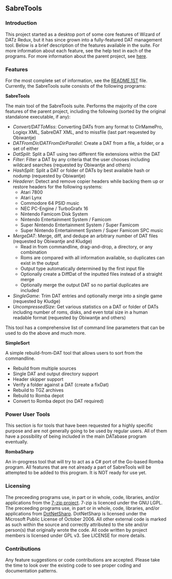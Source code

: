 <h2>SabreTools</h2>

<h3>Introduction</h3>

This project started as a desktop port of some core features of Wizard of DATz Redux, but it has since grown into a fully-featured DAT management tool. Below is a brief description of the features available in the suite. For more information about each feature, see the help text in each of the programs. For more information about the parent project, see <a href="https://github.com/mnadareski/wizzardRedux">here</a>.

<!-- "tbh...  i have no real idea what sabretools is xD. my best guess   some prehistoric sort of swiss army knife" - Executer -->

<h3>Features</h3>

For the most complete set of information, see the <a href="https://raw.githubusercontent.com/mnadareski/wizzardDesktop/master/SabreTools.Helper/README.1ST">README.1ST</a> file. Currently, the SabreTools suite consists of the following programs:

<b>SabreTools</b>
<p/>
The main tool of the SabreTools suite. Performs the majority of the core features of the parent project, including the following (sorted by the original standalone executable, if any):
<ul>
	<li><i>Convert/DATToMiss</i>: Converting DATs from any format to ClrMamePro, Logiqx XML, SabreDAT XML, and to missfile (last part requested by Obiwantje)</li>
	<!-- <li><i>DATabase/DATabaseTwo</i>: Importing and Generating DAT files in ClrMamePro and XML formats
		<ul>
			<li>Add and remove sources and systems from the database</li>
			<li>Retrieve a list of all sources and systems that are available</li>
		</ul>
	</li> -->
	<li><i>DATFromDir/DATFromDirParallel</i>: Create a DAT from a file, a folder, or a set of either</li>
	<li><i>DatSplit</i>: Split a DAT using two different file extensions within the DAT</li>
	<li><i>Filter</i>: Filter a DAT by any criteria that the user chooses including wildcard searches (requested by Obiwantje and others)</li>
	<li><i>HashSplit</i>: Split a DAT or folder of DATs by best available hash or nodump (requested by Obiwantje)</li>
	<li><i>Headerer</i>: Detect and remove copier headers while backing them up or restore headers for the following systems:
		<ul>
			<li>Atari 7800</li>
			<li>Atari Lynx</li>
			<li>Commodore 64 PSID music</li>
			<li>NEC PC-Engine / TurboGrafx 16</li>
			<li>Nintendo Famicom Disk System</li>
			<li>Nintendo Entertainment System / Famicom</li>
			<li>Super Nintendo Entertainment System / Super Famicom</li>
			<li>Super Nintendo Entertainment System / Super Famicom SPC music</li>
		</ul>
	</li>
	<li><i>MergeDAT</i>: Merge, diff, and dedupe an arbitrary number of DAT files (requested by Obiwantje and Kludge)
		<ul>
			<li>Read in from commandline, drag-and-drop, a directory, or any combination</li>
			<li>Roms are compared with all information available, so duplicates can exist in the output</li>
			<li>Output type automatically determined by the first input file</li>
			<li>Optionally create a DiffDat of the inputted files instead of a straight merge</li>
			<li>Optionally merge the output DAT so no partial duplicates are included</li>
		</ul>
	</li>
	<li><i>SingleGame</i>: Trim DAT entries and optionally merge into a single game (requested by Kludge)</li>
	<li><i>UncompressedSize</i>: Get various statistics on a DAT or folder of DATs including number of roms, disks, and even total size in a human readable format (requested by Obiwantje and others)</li>
</ul>
This tool has a comprehensive list of command line parameters that can be used to do the above and much more.

<b>SimpleSort</b>
<p/>
A simple rebuild-from-DAT tool that allows users to sort from the commandline.
<ul>
	<li>Rebuild from multiple sources</li>
	<li>Single DAT and output directory support</li>
	<li>Header skipper support</li>
	<li>Verify a folder against a DAT (create a fixDat)</li>
	<li>Rebuild to TGZ archives</li>
	<li>Rebuild to Romba depot</li>
	<li>Convert to Romba depot (no DAT required)</li>
</ul>

<h3>Power User Tools</h3>

This section is for tools that have been requested for a highly specific purpose and are not generally going to be used by regular users. All of them have a possibility of being included in the main DATabase program eventually.

<!-- <b>There are no standalone tools that are for power users at this time.</b> -->

<b>RombaSharp</b>
<p/>
An in-progress tool that will try to act as a C# port of the Go-based Romba program. All features that are not already a part of SabreTools will be attempted to be added to this program. It is NOT ready for use yet.

<h3>Licensing</h3>
<p/>
The preceeding programs use, in part or in whole, code, libraries, and/or applications from the <a href="www.7-zip.org">7-zip project</a>. 7-zip is licenced under the GNU LGPL.<br/>
The preceeding programs use, in part or in whole, code, libraries, and/or applications from <a href="https://dotnetzip.codeplex.com">DotNetSharp</a>. DotNetSharp is licensed under the Microsoft Public License of October 2006.
All other external code is marked as such within the source and correctly attributed to the site and/or person(s) that originally wrote the code.
All code written by project members is licensed under GPL v3. See LICENSE for more details.

<h3>Contributions</h3>

Any feature suggestions or code contributions are accepted. Please take the time to look over the existing code to see proper coding and documentation patterns.